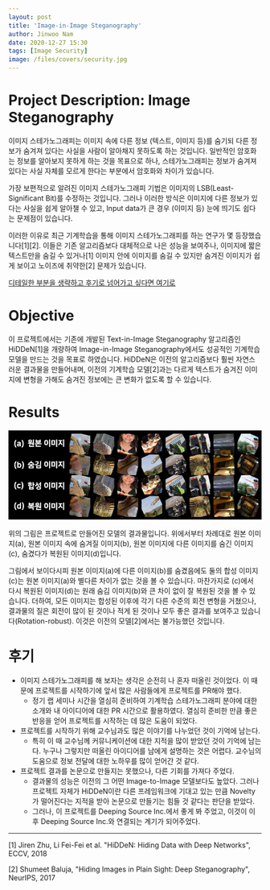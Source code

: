 ```yaml
---
layout: post
title: 'Image-in-Image Steganography'
author: Jinwoo Nam
date: 2020-12-27 15:30
tags: [Image Security]
image: /files/covers/security.jpg
---
```


# Project Description: Image Steganography

이미지 스테가노그래피는 이미지 속에 다른 정보 (텍스트, 이미지 등)를 숨기되 다른 정보가 숨겨져 있다는 사실을 사람이 알아채지 못하도록 하는 것입니다. 일반적인 암호화는 정보를 알아보지 못하게 하는 것을 목표으로 하나, 스테가노그래피는 정보가 숨겨져 있다는 사실 자체를 모르게 한다는 부분에서 암호화와 차이가 있습니다.

가장 보편적으로 알려진 이미지 스테가노그래피 기법은 이미지의 LSB(Least-Significant Bit)를 수정하는 것입니다. 그러나 이러한 방식은 이미지에 다른 정보가 있다는 사실을 쉽게 알아챌 수 있고, Input data가 큰 경우 (이미지 등) 눈에 띄기도 쉽다는 문제점이 있습니다.

이러한 이유로 최근 기계학습을 통해 이미지 스테가노그래피를 하는 연구가 몇 등장했습니다[1][2]. 이들은 기존 알고리즘보다 대체적으로 나은 성능을 보여주나, 이미지에 짧은 텍스트만을 숨길 수 있거나[1] 이미지 안에 이미지를 숨길 수 있지만 숨겨진 이미지가 쉽게 보이고 노이즈에 취약한[2] 문제가 있습니다.

[디테일한 부분을 생략하고 후기로 넘어가고 싶다면 여기로](#후기)

# Objective

이 프로젝트에서는 기존에 개발된 Text-in-Image Steganography 알고리즘인 HiDDeN[1]을 개량하여 Image-in-Image Steganography에서도 성공적인 기계학습 모델을 만드는 것을 목표로 하였습니다. HiDDeN은 이전의 알고리즘보다 훨씬 자연스러운 결과물을 만들어내며, 이전의 기계학습 모델[2]과는 다르게 텍스트가 숨겨진 이미지에 변형을 가해도 숨겨진 정보에는 큰 변화가 없도록 할 수 있습니다.


# Results

![스테가노그래피 결과](/files/images/steganography-results.png)

위의 그림은 프로젝트로 만들어진 모델의 결과물입니다. 위에서부터 차례대로 원본 이미지(a), 원본 이미지 속에 숨겨질 이미지(b), 원본 이미지에 다른 이미지를 숨긴 이미지(c), 숨겼다가 복원된 이미지(d)입니다. 

그림에서 보이다시피 원본 이미지(a)에 다른 이미지(b)를 숨겼음에도 둘의 합성 이미지(c)는 원본 이미지(a)와 별다른 차이가 없는 것을 볼 수 있습니다. 마찬가지로 (c)에서 다시 복원된 이미지(d)는 원래 숨김 이미지(b)와 큰 차이 없이 잘 복원된 것을 볼 수 있습니다. 
더하여, 모든 이미지는 합성된 이후에 각기 다른 수준의 회전 변형을 거쳤으나, 결과물의 질은 회전이 많이 된 것이나 적게 된 것이나 모두 좋은 결과를 보여주고 있습니다(Rotation-robust). 이것은 이전의 모델[2]에서는 불가능했던 것입니다.


# 후기
* 이미지 스테가노그래피를 해 보자는 생각은 순전히 나 혼자 떠올린 것이었다. 이 때문에 프로젝트를 시작하기에 앞서 많은 사람들에게 프로젝트를 PR해야 했다.
    * 정기 랩 세미나 시간을 열심히 준비하여 기계학습 스테가노그래피 분야에 대한 소개와 내 아이디어에 대한 PR 시간으로 활용하였다. 열심히 준비한 만큼 좋은 반응을 얻어 프로젝트를 시작하는 데 많은 도움이 되었다.
* 프로젝트를 시작하기 위해 교수님과도 많은 이야기를 나누었던 것이 기억에 남는다.
    * 특히 이 때 교수님께 커뮤니케이션에 대한 지적을 많이 받았던 것이 기억에 남는다. 누구나 그렇지만 떠올린 아이디어를 남에게 설명하는 것은 어렵다. 교수님의 도움으로 정보 전달에 대한 노하우를 많이 얻어간 것 같다.
* 프로젝트 결과를 논문으로 만들지는 못했으나, 다른 기회를 가져다 주었다.
    * 결과물의 성능은 이전의 그 어떤 Image-to-Image 모델보다도 높았다. 그러나 프로젝트 자체가 HiDDeN이란 다른 프레임워크에 기대고 있는 만큼 Novelty가 떨어진다는 지적을 받아 논문으로 만들기는 힘들 것 같다는 판단을 받았다.
    * 그러나, 이 프로젝트를 Deeping Source Inc.에서 좋게 봐 주었고, 이것이 이후 Deeping Source Inc.와 연결되는 계기가 되어주었다.


----
[1] Jiren Zhu, Li Fei-Fei et al. "HiDDeN: Hiding Data with Deep Networks", ECCV, 2018

[2] Shumeet Baluja, "Hiding Images in Plain Sight: Deep Steganography", NeurIPS, 2017